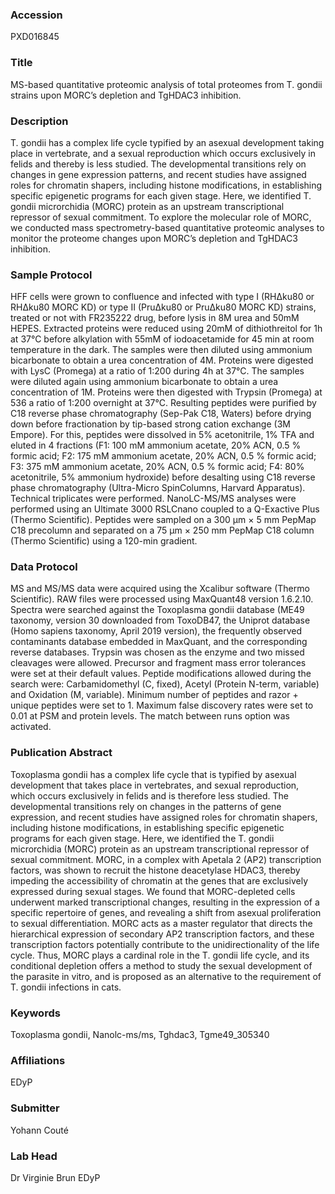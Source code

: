 ### Accession
PXD016845

### Title
MS-based quantitative proteomic analysis of total proteomes from T. gondii strains upon MORC’s depletion and TgHDAC3 inhibition.

### Description
T. gondii has a complex life cycle typified by an asexual development taking place in vertebrate, and a sexual reproduction which occurs exclusively in felids and thereby is less studied. The developmental transitions rely on changes in gene expression patterns, and recent studies have assigned roles for chromatin shapers, including histone modifications, in establishing specific epigenetic programs for each given stage. Here, we identified T. gondii microrchidia (MORC) protein as an upstream transcriptional repressor of sexual commitment. To explore the molecular role of MORC, we conducted mass spectrometry-based quantitative proteomic analyses to monitor the proteome changes upon MORC’s depletion and TgHDAC3 inhibition.

### Sample Protocol
HFF cells were grown to confluence and infected with type I (RHΔku80 or RHΔku80 MORC KD) or type II (PruΔku80 or PruΔku80 MORC KD) strains, treated or not with FR235222 drug, before lysis in 8M urea and 50mM HEPES. Extracted proteins were reduced using 20mM of dithiothreitol for 1h at 37°C before alkylation with 55mM of iodoacetamide for 45 min at room temperature in the dark. The samples were then diluted using ammonium bicarbonate to obtain a urea concentration of 4M. Proteins were digested with LysC (Promega) at a ratio of 1:200 during 4h at 37°C. The samples were diluted again using ammonium bicarbonate to obtain a urea concentration of 1M. Proteins were then digested with Trypsin (Promega) at 536 a ratio of 1:200 overnight at 37°C. Resulting peptides were purified by C18 reverse phase chromatography (Sep-Pak C18, Waters) before drying down before fractionation by tip-based strong cation exchange (3M Empore). For this, peptides were dissolved in 5% acetonitrile, 1% TFA and eluted in 4 fractions (F1: 100 mM ammonium acetate, 20% ACN, 0.5 % formic acid; F2: 175 mM ammonium acetate, 20% ACN, 0.5 % formic acid; F3: 375 mM ammonium acetate, 20% ACN, 0.5 % formic acid; F4: 80% acetonitrile, 5% ammonium hydroxide) before desalting using C18 reverse phase chromatography (Ultra-Micro SpinColumns, Harvard Apparatus). Technical triplicates were performed. NanoLC-MS/MS analyses were performed using an Ultimate 3000 RSLCnano coupled to a Q-Exactive Plus (Thermo Scientific). Peptides were sampled on a 300 μm × 5 mm PepMap C18 precolumn and separated on a 75 μm × 250 mm PepMap C18 column (Thermo Scientific) using a 120-min gradient.

### Data Protocol
MS and MS/MS data were acquired using the Xcalibur software (Thermo Scientific). RAW files were processed using MaxQuant48 version 1.6.2.10. Spectra were searched against the Toxoplasma gondii database (ME49 taxonomy, version 30 downloaded from ToxoDB47, the Uniprot database (Homo sapiens taxonomy, April 2019 version), the frequently observed contaminants database embedded in MaxQuant, and the corresponding reverse databases. Trypsin was chosen as the enzyme and two missed cleavages were allowed. Precursor and fragment mass error tolerances were set at their default values. Peptide modifications allowed during the search were: Carbamidomethyl (C, fixed), Acetyl (Protein N-term, variable) and Oxidation (M, variable). Minimum number of peptides and razor + unique peptides were set to 1. Maximum false discovery rates were set to 0.01 at PSM and protein levels. The match between runs option was activated.

### Publication Abstract
Toxoplasma gondii has a complex life cycle that is typified by asexual development that takes place in vertebrates, and sexual reproduction, which occurs exclusively in felids and is therefore less studied. The developmental transitions rely on changes in the patterns of gene expression, and recent studies have assigned roles for chromatin shapers, including histone modifications, in establishing specific epigenetic programs for each given stage. Here, we identified the T. gondii microrchidia (MORC) protein as an upstream transcriptional repressor of sexual commitment. MORC, in a complex with Apetala 2 (AP2) transcription factors, was shown to recruit the histone deacetylase HDAC3, thereby impeding the accessibility of chromatin at the genes that are exclusively expressed during sexual stages. We found that MORC-depleted cells underwent marked transcriptional changes, resulting in the expression of a specific repertoire of genes, and revealing a shift from asexual proliferation to sexual differentiation. MORC acts as a master regulator that directs the hierarchical expression of secondary AP2 transcription factors, and these transcription factors potentially contribute to the unidirectionality of the life cycle. Thus, MORC plays a cardinal role in the T. gondii life cycle, and its conditional depletion offers a method to study the sexual development of the parasite in vitro, and is proposed as an alternative to the requirement of T. gondii infections in cats.

### Keywords
Toxoplasma gondii, Nanolc-ms/ms, Tghdac3, Tgme49_305340

### Affiliations
EDyP

### Submitter
Yohann Couté

### Lab Head
Dr Virginie Brun
EDyP


